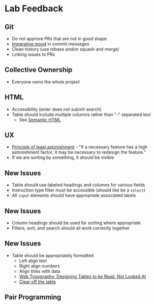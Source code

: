 Lab Feedback
============

Git
---

- Do not approve PRs that are not in good shape
- [Imperative mood](https://git.kernel.org/pub/scm/git/git.git/tree/Documentation/SubmittingPatches?h=v2.36.1#n181) in commit messages
- Clean history (use rebase and/or squash and merge)
- Linking issues to PRs

Collective Ownership
--------------------

- Everyone owns the whole project

HTML
----

- Accessibility (enter does not submit search)
- Table should include multiple columns rather than "-" separated text
    - See [Semantic HTML](https://en.wikipedia.org/wiki/Semantic_HTML)

UX
-----


- [Principle of least astonishment](https://en.wikipedia.org/wiki/Principle_of_least_astonishment) - "If a necessary feature has a high astonishment factor, it may be necessary to redesign the feature."
- If we are sorting by something, it should be visible

New Issues
----------

- Table should use labeled headings and columns for various fields
- Instruction type filter must be accessible (should like be a `select`)
- All `input` elements should have appropriate associated labels

New Issues
----------

- Column headings should be used for sorting where appropriate
- Filters, sort, and search should all work correctly together

New Issues
----------

- Table should be appropriately formatted
    - Left align text
    - Right align numbers
    - Align titles with data
    - [Web Typography: Designing Tables to be Read, Not Looked At](https://alistapart.com/article/web-typography-tables/)
    - [Clear off the table](https://www.darkhorseanalytics.com/blog/clear-off-the-table)

Pair Programming
----------------
